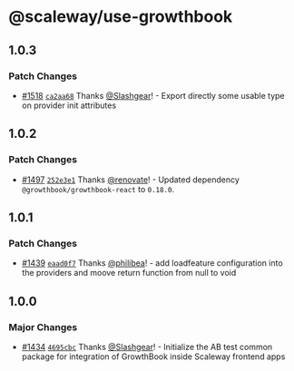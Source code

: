 # @scaleway/use-growthbook

## 1.0.3

### Patch Changes

- [#1518](https://github.com/scaleway/scaleway-lib/pull/1518) [`ca2aa68`](https://github.com/scaleway/scaleway-lib/commit/ca2aa68fcde0470dde378b4322ff55e9caec170f) Thanks [@Slashgear](https://github.com/Slashgear)! - Export directly some usable type on provider init attributes

## 1.0.2

### Patch Changes

- [#1497](https://github.com/scaleway/scaleway-lib/pull/1497) [`252e3e1`](https://github.com/scaleway/scaleway-lib/commit/252e3e1f51f3f164ca2426e4888e6d4322b648a4) Thanks [@renovate](https://github.com/apps/renovate)! - Updated dependency `@growthbook/growthbook-react` to `0.18.0`.

## 1.0.1

### Patch Changes

- [#1439](https://github.com/scaleway/scaleway-lib/pull/1439) [`eaad0f7`](https://github.com/scaleway/scaleway-lib/commit/eaad0f7195dac15e3b7b2b300b481e3fe7b543cf) Thanks [@philibea](https://github.com/philibea)! - add loadfeature configuration into the providers and moove return function from null to void

## 1.0.0

### Major Changes

- [#1434](https://github.com/scaleway/scaleway-lib/pull/1434) [`4695cbc`](https://github.com/scaleway/scaleway-lib/commit/4695cbce29e4ac688607b97d67401e33923c92f3) Thanks [@Slashgear](https://github.com/Slashgear)! - Initialize the AB test common package for integration of GrowthBook inside Scaleway frontend apps
